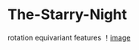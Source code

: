 # The-Starry-Night
rotation equivariant features
！[image](https://github.com/TheRealPoseidon/The-Starry-Night/blob/main/tsn.gif)
